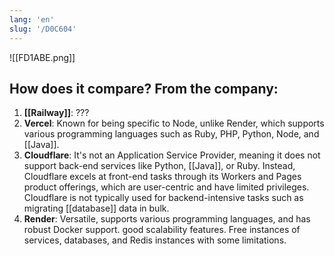 ```yaml
---
lang: 'en'
slug: '/D0C604'
---
```


![[FD1ABE.png]]

## How does it compare? From the company:

1. **[[Railway]]**: ???
2. **Vercel**: Known for being specific to Node, unlike Render, which supports various programming languages such as Ruby, PHP, Python, Node, and [[Java]].
3. **Cloudflare**: It's not an Application Service Provider, meaning it does not support back-end services like Python, [[Java]], or Ruby. Instead, Cloudflare excels at front-end tasks through its Workers and Pages product offerings, which are user-centric and have limited privileges. Cloudflare is not typically used for backend-intensive tasks such as migrating [[database]] data in bulk.
4. **Render**: Versatile, supports various programming languages, and has robust Docker support. good scalability features. Free instances of services, databases, and Redis instances with some limitations.
